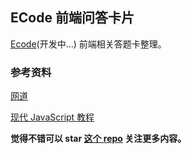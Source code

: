 ## ECode 前端问答卡片

[Ecode](https://github.com/WangYuLue/ecode)(开发中...) 前端相关答题卡整理。


### 参考资料

[网道](https://wangdoc.com/)

[现代 JavaScript 教程](https://zh.javascript.info/)

**觉得不错可以 star [这个 repo](https://github.com/WangYuLue/ecode-frontend-cards) 关注更多内容。**
